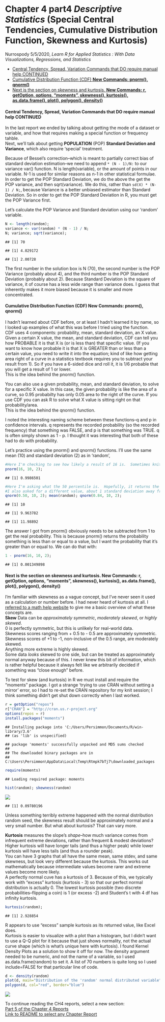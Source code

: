Chapter 4 part4 *Descriptive Statistics* (Special Central Tendencies,
Cumulative Distribution Function, Skewness and Kurtosis)
================
Nurrospody
5/5/2020, *Learn R for Applied Statistics : With Data Visualizations,
Regressions, and Statistics*

  - [Central Tendency, Spread, Variation Commands that DO require manual
    help
    CONTINUED](#central-tendency-spread-variation-commands-that-do-require-manual-help-continued)
  - [Cumulative Distribution Function (CDF) **New Commands: pnorm(),
    qnorm()**](#cumulative-distribution-function-cdf-new-commands-pnorm-qnorm)
  - [Next is the section on skewness and kurtosis. **New Commands: r,
    getOption, options, “moments”, skewness(), kurtosis(),
    as.data.frame(), plot(), polygon(),
    density()**](#next-is-the-section-on-skewness-and-kurtosis.-new-commands-r-getoption-options-moments-skewness-kurtosis-as.data.frame-plot-polygon-density)

#### Central Tendency, Spread, Variation Commands that DO require manual help CONTINUED

In the last report we ended by talking about getting the mode of a
dataset or variable, and how that requires making a special function or
frequency tahble.  
Next, we’ll talk about getting **POPULATION** (POP) **Standard Deviation
and Variance**, which also require ‘special’ treatment.

Because of Bessel’s correction–which is meant to partially correct bias
of standard deviation estimation–we need to append `* (N - 1)/N:` to our
variance var() function. N is length(variable), or the amount of points
in our variable. N-1 is used for similar reasons as n-1 in other
statistical formulae.  
In order to get the POP Standard Deviation, we do the above the get the
POP variance, and then sqrt(variance). We do this, rather than `sd(X) *
(N-1) / N;`, because Variance is a better unbiased estimator than
Standard Deviation. So in order to get the POP Standard Deviation in R,
you must get the POP Variance first.

Let’s calculate the POP Variance and Standard deviation using our
‘random’ variable.

``` r
N <- length(random);
variance <- var(random) * (N - 1) / N;
N; variance; sqrt(variance);
```

    ## [1] 70

    ## [1] 4.029172

    ## [1] 2.00728

The first number in the solution box is N (70), the second number is the
POP Variance (probably about 4), and the third number is the POP
Standard Deviation (probably about 2). Because Standard Deviation is the
square of variance, it of course has a less wide range than variance
does. I guess that inherently makes it more biased because it is smaller
and more concentrated.

#### Cumulative Distribution Function (CDF) **New Commands: pnorm(), qnorm()**

I hadn’t learned about CDF before, or at least I hadn’t learned it by
name, so I looked up examples of what this was before I tried using the
function.  
CDF uses 4 components: probability, mean, standard deviation, an X
value.  
Given a certain X value, the mean, and standard deviation, CDF can tell
you how PROBABLE it is that X is (or is less than) that specific value.
(If you want to know how probable it is that X is GREATER than or less
than a certain value, you need to write it into the equation; kind of
like how getting area right of a curve in a statistics textbook requires
you to subtract your result from 1). So if you have a 6-sided dice and
roll it, it is 1/6 probable that you will get a result of 1 or lower.  
This is the idea behind the pnorm() function.

You can also use a given probability, mean, and standard deviation, to
solve for a specific X value. In this case, the given probability is
like the area of a curve, so 0.95 probabilty has only 0.05 area to the
right of the curve. If you use CDF you can ask R to solve what X value
is sitting right on that probability/area.  
This is the idea behind the qnorm() function.

I noted the interesting naming scheme between these functions–q and p in
confidence intervals. q represents the recorded probability (so the
recorded frequency) that something was FALSE, and p is that something
was TRUE. q is often simply shown as 1 - p. I thought it was interesting
that both of these had to do with probability.

Let’s practice using the pnorm() and qnorm() functions. I’ll use the
same mean (10) and standard deviation (2) as in ‘random’,

``` r
#Here I'm checking to see how likely a result of 16 is.  Sometimes knitting has given me one or two of these extreme values.  
pnorm(16, 10, 2);
```

    ## [1] 0.9986501

``` r
#Here I'm asking what the 50 percentile is.  Hopefully, it returns the mean.
#I also asked for a different value, about 1 standard deviation away from the mean.
qnorm(0.50, 10, 2); mean(random); qnorm(0.84, 10, 2);
```

    ## [1] 10

    ## [1] 9.963782

    ## [1] 11.98892

The answer I got from pnorm() obviously needs to be subtracted from 1 to
get the real probability. This is because pnorm() returns the
probability something is less than or equal to a value, but I want the
probability that it’s greater than or equal to. We can do that with:

``` r
1 - pnorm(16, 10, 2);
```

    ## [1] 0.001349898

#### Next is the section on skewness and kurtosis. **New Commands: r, getOption, options, “moments”, skewness(), kurtosis(), as.data.frame(), plot(), polygon(), density()**

I’m familiar with skewness as a vague concept, but I’ve never seen it
used as a calculation or number before. I had never heard of kurtosis at
all. I [referred to a math help
website](https://brownmath.com/stat/shape.htm) to give me a basic
overview of what these concepts are.  
**Skew** Data can be *approximately symmetric*, *moderately skewed*, or
*highly skewed*.  
0 is perfectly symmetric, but this is unlikely for real-world data.  
Skewness scores ranging from + 0.5 to - 0.5 are approximately symmetric.
Skewness scores of +1 to -1, non-inclusive of the 0.5 range, are
moderately skewed.  
Anything more extreme is highly skewed.  
Some data *looks* skewed to one side, but can be treated as
approximately normal anyway because of this. I never knew this bit of
information, which is rather helpful because it always felt like we
arbitrarily decided if something was “close enough” before.

To test for skew (and kurtosis) in R we must install and require the
“moments” package. I got a strange ‘trying to use CRAN without setting
a mirror’ error, so I had to re-set the CRAN repository for my knit
session; I think something didn’t get shut down correctly when I last
worked.

``` r
r = getOption("repos")
r["CRAN"] = "http://cran.us.r-project.org"
options(repos = r)
install.packages("moments")
```

    ## Installing package into 'C:/Users/Persimmon/Documents/R/win-library/3.6'
    ## (as 'lib' is unspecified)

    ## package 'moments' successfully unpacked and MD5 sums checked
    ## 
    ## The downloaded binary packages are in
    ##  C:\Users\Persimmon\AppData\Local\Temp\Rtmpk7bTj7\downloaded_packages

``` r
require(moments)
```

    ## Loading required package: moments

``` r
hist(random); skewness(random)
```

![](CH4-part4_files/figure-gfm/mom-1.png)<!-- -->

    ## [1] 0.09780196

Unless something terribly extreme happened with the normal distribution
random seed, the skewness result should be approximately normal and a
very small number. But what about kurtosis? That can vary more.

**Kurtosis** measures the slope’s *shape*–how much variance comes from
infrequent extreme deviations, rather than frequent & modest deviations?
Higher kurtosis will have longer tails (and thus a higher peak) while
lower kurtosis will have less tails (and thus a rounder peak).  
You can have 3 graphs that all have the same mean, same stdev, and same
skewness, but look very different because the kurtosis. This works out
mathematically because intermediate values become rarer and extreme
values become more likely.  
A perfectly normal cuve has a kurtosis of 3. Because of this, we
typically work with “excess” kurtosis (kurtosis - 3) so that our perfect
normal distribution is actually 0. The lowest kurtosis possible (two
discrete probabilities–flipping a coin) is 1 (or excess -2) and
Student’s t with 4 df has infinity kurtosis.

``` r
kurtosis(random);
```

    ## [1] 2.928854

R appears to use “excess” sample kurtosis as its returned value, like
Excel does.  
Kurtosis is easier to visualize with a plot than a histogram, but I
didn’t want to use a Q-Q plot for it because that just shows
normality, not the actual curve shape (which is what’s unique here with
kurtosis). I found Kernel Density Plots as a solution to show it off for
now. The density argument needed to be numeric, and not the name of a
variable, so I used as.data.frame(random) to set it. A list of 70
numbers is quite long so I used include=FALSE for that particular line
of code.

``` r
d <- density(random)
plot(d, main="Distribution of the 'random' normal distributed variable")
polygon(d, col="red", border="blue") 
```

![](CH4-part4_files/figure-gfm/unnamed-chunk-3-1.png)<!-- -->

To continue reading the CH4 reports, select a new section:  
[Part 5 of the Chapter 4
Reports](https://github.com/Nurrospody/SOURCE-Statistics-ILC/blob/master/Chapter%20Reports/CH4-part5.md)  
[Link to README to select any Chapter
Report](https://github.com/Nurrospody/SOURCE-Statistics-ILC/blob/master/README.md)
